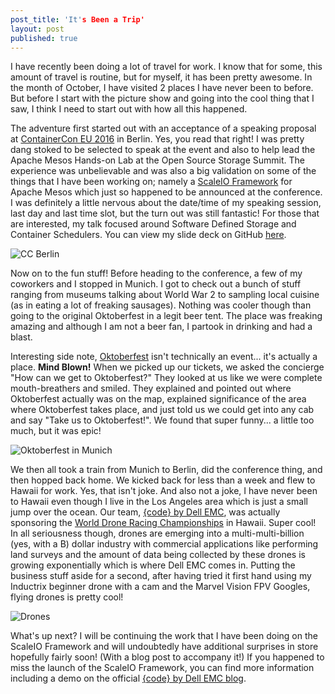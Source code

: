 ```yaml
---
post_title: 'It's Been a Trip'
layout: post
published: true
---
```

I have recently been doing a lot of travel for work. I know that for some, this amount of travel is routine, but for myself, it has been pretty awesome. In the month of October, I have visited 2 places I have never been to before. But before I start with the picture show and going into the cool thing that I saw, I think I need to start out with how all this happened.

The adventure first started out with an acceptance of a speaking proposal at [ContainerCon EU 2016](http://events.linuxfoundation.org/events/containercon-europe) in Berlin. Yes, you read that right! I was pretty dang stoked to be selected to speak at the event and also to help lead the Apache Mesos Hands-on Lab at the Open Source Storage Summit. The experience was unbelievable and was also a big validation on some of the things that I have been working on; namely a [ScaleIO Framework](https://github.com/codedellemc/scaleio-framework) for Apache Mesos which just so happened to be announced at the conference. I was definitely a little nervous about the date/time of my speaking session, last day and last time slot, but the turn out was still fantastic! For those that are interested, my talk focused around Software Defined Storage and Container Schedulers. You can view my slide deck on GitHub [here](https://github.com/dvonthenen/proposals/raw/master/2016_CONTAINERCON_EU/ContainerConBerlin-SDSAndConSched.pptx).

![CC Berlin](https://github.com/dvonthenen/blog/raw/master/images/ccberlin.png)

Now on to the fun stuff! Before heading to the conference, a few of my coworkers and I stopped in Munich. I got to check out a bunch of stuff ranging from museums talking about World War 2 to sampling local cuisine (as in eating a lot of freaking sausages). Nothing was cooler though than going to the original Oktoberfest in a legit beer tent. The place was freaking amazing and although I am not a beer fan, I partook in drinking and had a blast.

Interesting side note, [Oktoberfest](https://en.wikipedia.org/wiki/Oktoberfest) isn't technically an event... it's actually a place. **Mind Blown!** When we picked up our tickets, we asked the concierge "How can we get to Oktoberfest?" They looked at us like we were complete mouth-breathers and smiled. They explained and pointed out where Oktoberfest actually was on the map, explained significance of the area where Oktoberfest takes place, and just told us we could get into any cab and say "Take us to Oktoberfest!". We found that super funny... a little too much, but it was epic!

![Oktoberfest in Munich](https://github.com/dvonthenen/blog/raw/master/images/oktoberfest.png)

We then all took a train from Munich to Berlin, did the conference thing, and then hopped back home. We kicked back for less than a week and flew to Hawaii for work. Yes, that isn't joke. And also not a joke, I have never been to Hawaii even though I live in the Los Angeles area which is just a small jump over the ocean. Our team, [{code} by Dell EMC](http://codedellemc.com/), was actually sponsoring the [World Drone Racing Championships](http://droneworlds.com/) in Hawaii. Super cool! In all seriousness though, drones are emerging into a multi-multi-billion (yes, with a B) dollar industry with commercial applications like performing land surveys and the amount of data being collected by these drones is growing exponentially which is where Dell EMC comes in. Putting the business stuff aside for a second, after having tried it first hand using my Inductrix beginner drone with a cam and the Marvel Vision FPV Googles, flying drones is pretty cool!

![Drones](https://github.com/dvonthenen/blog/raw/master/images/drone.png)

What's up next? I will be continuing the work that I have been doing on the ScaleIO Framework and will undoubtedly have additional surprises in store hopefully fairly soon! (With a blog post to accompany it!) If you happened to miss the launch of the ScaleIO Framework, you can find more information including a demo on the official [{code} by Dell EMC blog](https://blog.codedellemc.com/2016/09/29/scaleio-framework-for-apache-mesos/).
